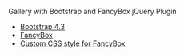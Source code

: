 <p> Gallery with Bootstrap and FancyBox jQuery Plugin </p>
<ul>
 <li><a href="https://getbootstrap.com/" target="_blank">Bootstrap 4.3</a></li>
 <li><a href="http://fancyapps.com/fancybox/3/" target="_blank">FancyBox</a></li>
 <li><a href="https://codepen.io/fancyapps/pen/zPZeKb" target="_blank">Custom CSS style for FancyBox</li>
<ul> 